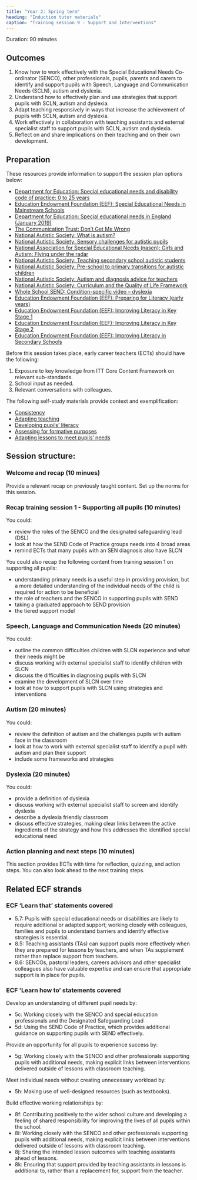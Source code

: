 ```yaml
---
title: "Year 2: Spring term"
heading: "Induction tutor materials"
caption: "Training session 9 - Support and Interventions"
---
```


Duration: 90 minutes

## Outcomes

1. Know how to work effectively with the Special Educational Needs Co-ordinator (SENCO), other professionals, pupils, parents and carers to identify and support pupils with Speech, Language and Communication Needs (SCLN), autism and dyslexia.
2. Understand how to effectively plan and use strategies that support pupils with SCLN, autism and dyslexia.
3. Adapt teaching responsively in ways that increase the achievement of pupils with SCLN, autism and dyslexia.
4. Work effectively in collaboration with teaching assistants and external specialist staff to support pupils with SCLN, autism and dyslexia.
5. Reflect on and share implications on their teaching and on their own development.

## Preparation

These resources provide information to support the session plan options below:

- [Department for Education: Special educational needs and disability code of practice: 0 to 25 years](https://assets.publishing.service.gov.uk/government/uploads/system/uploads/attachment_data/file/398815/SEND_Code_of_Practice_January_2015.pdf)
- [Education Endowment Foundation (EEF): Special Educational Needs in Mainstream Schools](https://educationendowmentfoundation.org.uk/education-evidence/guidance-reports/send)
- [Department for Education: Special educational needs in England (January 2019)](https://assets.publishing.service.gov.uk/government/uploads/system/uploads/attachment_data/file/814244/SEN_2019_Text.docx.pdf)
- [The Communication Trust: Don’t Get Me Wrong](https://www.mefirst.org.uk/resource/dont-get-me-wrong/#:~:text=This%20booklet%20is%20for%20anyone,but%20would%20like%20more%20information.)
- [National Autistic Society: What is autism?](https://www.autism.org.uk/advice-and-guidance/what-is-autism)
- [National Autistic Society: Sensory challenges for autistic pupils](https://www.autism.org.uk/advice-and-guidance/professional-practice/sensory-classroom)
- [National Association for Special Educational Needs (nasen): Girls and Autism: Flying under the radar](https://nasen.org.uk/resources/girls-and-autism-flying-under-radar)
- [National Autistic Society: Teaching secondary school autistic students](https://www.autism.org.uk/advice-and-guidance/professional-practice/top-tips-secondary)
- [National Autistic Society: Pre-school to primary transitions for autistic children](https://www.autism.org.uk/advice-and-guidance/professional-practice/transition-primary)
- [National Autistic Society: Autism and diagnosis advice for teachers](https://www.autism.org.uk/advice-and-guidance/professional-practice/teachers-diagnosis)
- [National Autistic Society: Curriculum and the Quality of Life Framework](https://www.autism.org.uk/our-schools/sybil-elgar/about-us/curriculum)
- [Whole School SEND: Condition-specific video – dyslexia](https://www.wholeschoolsend.org.uk/resources/condition-specific-video-dyslexia)
- [Education Endowment Foundation (EEF): Preparing for Literacy (early years)](https://educationendowmentfoundation.org.uk/education-evidence/guidance-reports/literacy-early-years)
- [Education Endowment Foundation (EEF): Improving Literacy in Key Stage 1](https://educationendowmentfoundation.org.uk/education-evidence/guidance-reports/literacy-ks-1)
- [Education Endowment Foundation (EEF): Improving Literacy in Key Stage 2](https://educationendowmentfoundation.org.uk/education-evidence/guidance-reports/literacy-ks2)
- [Education Endowment Foundation (EEF): Improving Literacy in Secondary Schools](https://educationendowmentfoundation.org.uk/education-evidence/guidance-reports/literacy-ks3-ks4)

Before this session takes place, early career teachers (ECTs) should have the following:

1. Exposure to key knowledge from ITT Core Content Framework on relevant sub-standards.
2. School input as needed.
3. Relevant conversations with colleagues.

The following self-study materials provide context and exemplification:

- [Consistency](/ambition-institute/year-1-behaviour/autumn-week-6-ect-video)
- [Adapting teaching](/ambition-institute/year-1-instruction/spring-week-6-ect-video)
- [Developing pupils’ literacy](/ambition-institute/year-1-subject/summer-week-7-ect-video)
- [Assessing for formative purposes](/ambition-institute/year-1-subject/summer-week-9-ect-video)
- [Adapting lessons to meet pupils’ needs](/ambition-institute/year-1-subject/summer-week-11-ect-lesson-content)

## Session structure:

### Welcome and recap (10 minues)

Provide a relevant recap on previously taught content. Set up the norms for this session.

### Recap training session 1 - Supporting all pupils (10 minutes) 

You could:

- review the roles of the SENCO and the designated safeguarding lead (DSL)
- look at how the SEND Code of Practice groups needs into 4 broad areas
- remind ECTs that many pupils with an SEN diagnosis also have SLCN

You could also recap the following content from training session 1 on supporting all pupils:

- understanding primary needs is a useful step in providing provision, but a more detailed understanding of the individual needs of the child is required for action to be beneficial
- the role of teachers and the SENCO in supporting pupils with SEND
- taking a graduated approach to SEND provision
- the tiered support model

### Speech, Language and Communication Needs (20 minutes)

You could:

- outline the common difficulties children with SLCN experience and what their needs might be
- discuss working with external specialist staff to identify children with SLCN
- discuss the difficulties in diagnosing pupils with SLCN
- examine the development of SLCN over time
- look at how to support pupils with SLCN using strategies and interventions

### Autism (20 minutes) 

You could:

- review the definition of autism and the challenges pupils with autism face in the classroom
- look at how to work with external specialist staff to identify a pupil with autism and plan their support
- include some frameworks and strategies

### Dyslexia (20 minutes)

You could:

- provide a definition of dyslexia
- discuss working with external specialist staff to screen and identify dyslexia
- describe a dyslexia friendly classroom
- discuss effective strategies, making clear links between the active ingredients of the strategy and how this addresses the identified special educational need

### Action planning and next steps (10 minutes)

This section provides ECTs with time for reflection, quizzing, and action steps. You can also look ahead to the next training steps.

## Related ECF strands

### ECF ‘Learn that’ statements covered

- 5.7: Pupils with special educational needs or disabilities are likely to require additional or adapted support; working closely with colleagues, families and pupils to understand barriers and identify effective strategies is essential.
- 8.5: Teaching assistants (TAs) can support pupils more effectively when they are prepared for lessons by teachers, and when TAs supplement rather than replace support from teachers.
- 8.6: SENCOs, pastoral leaders, careers advisors and other specialist colleagues also have valuable expertise and can ensure that appropriate support is in place for pupils.

### ECF 'Learn how to’ statements covered

Develop an understanding of different pupil needs by:

- 5c: Working closely with the SENCO and special education professionals and the Designated Safeguarding Lead
- 5d: Using the SEND Code of Practice, which provides additional guidance on supporting pupils with SEND effectively.

Provide an opportunity for all pupils to experience success by:

- 5g: Working closely with the SENCO and other professionals supporting pupils with additional needs, making explicit links between interventions delivered outside of lessons with classroom teaching.

Meet individual needs without creating unnecessary workload by:

- 5h: Making use of well-designed resources (such as textbooks).

Build effective working relationships by:

- 8f: Contributing positively to the wider school culture and developing a feeling of shared responsibility for improving the lives of all pupils within the school.
- 8i: Working closely with the SENCO and other professionals supporting pupils with additional needs, making explicit links between interventions delivered outside of lessons with classroom teaching.
- 8j: Sharing the intended lesson outcomes with teaching assistants ahead of lessons.
- 8k: Ensuring that support provided by teaching assistants in lessons is additional to, rather than a replacement for, support from the teacher.